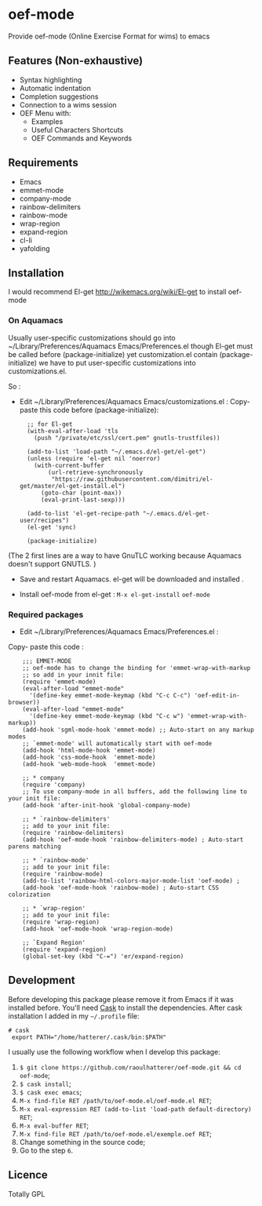 

# oef-mode
Provide oef-mode (Online Exercise Format for wims) to emacs  

## Features (Non-exhaustive)
* Syntax highlighting 
* Automatic indentation
* Completion suggestions
* Connection to a wims session
* OEF Menu with:
    - Examples
    - Useful Characters Shortcuts
    - OEF Commands and Keywords
 
## Requirements
- Emacs
- emmet-mode
- company-mode
- rainbow-delimiters
- rainbow-mode
- wrap-region
- expand-region
- cl-li
- yafolding

## Installation
I would recommend El-get http://wikemacs.org/wiki/El-get to install oef-mode


### On Aquamacs

Usually user-specific customizations should go into ~/Library/Preferences/Aquamacs Emacs/Preferences.el
though El-get must be called before (package-initialize) yet customization.el contain (package-initialize)
we have to put user-specific customizations into customizations.el.

So :

- Edit  ~/Library/Preferences/Aquamacs Emacs/customizations.el  : 
Copy- paste this code before (package-initialize):

        ;; for El-get
        (with-eval-after-load 'tls
          (push "/private/etc/ssl/cert.pem" gnutls-trustfiles))
        
        (add-to-list 'load-path "~/.emacs.d/el-get/el-get")
        (unless (require 'el-get nil 'noerror)
          (with-current-buffer
              (url-retrieve-synchronously
               "https://raw.githubusercontent.com/dimitri/el-get/master/el-get-install.el")
            (goto-char (point-max))
            (eval-print-last-sexp)))
        
        (add-to-list 'el-get-recipe-path "~/.emacs.d/el-get-user/recipes")
        (el-get 'sync)
        
        (package-initialize)

(The 2 first lines are a way to have GnuTLC working because Aquamacs doesn't support GNUTLS. )

- Save and restart Aquamacs. el-get will be downloaded and installed .

- Install oef-mode from el-get : `M-x el-get-install` `oef-mode`


### Required packages

- Edit  ~/Library/Preferences/Aquamacs Emacs/Preferences.el  : 

Copy- paste this code :


        ;;; EMMET-MODE
        ;; oef-mode has to change the binding for 'emmet-wrap-with-markup
        ;; so add in your innit file:
        (require 'emmet-mode)
        (eval-after-load "emmet-mode"
          '(define-key emmet-mode-keymap (kbd "C-c C-c") 'oef-edit-in-browser))
        (eval-after-load "emmet-mode"
          '(define-key emmet-mode-keymap (kbd "C-c w") 'emmet-wrap-with-markup))
        (add-hook 'sgml-mode-hook 'emmet-mode) ;; Auto-start on any markup modes
        ;; `emmet-mode' will automatically start with oef-mode
        (add-hook 'html-mode-hook 'emmet-mode)
        (add-hook 'css-mode-hook  'emmet-mode)
        (add-hook 'web-mode-hook  'emmet-mode)

        ;; * company
        (require 'company)
        ;; To use company-mode in all buffers, add the following line to your init file:
        (add-hook 'after-init-hook 'global-company-mode)

        ;; * `rainbow-delimiters'
        ;; add to your init file:
        (require 'rainbow-delimiters)
        (add-hook 'oef-mode-hook 'rainbow-delimiters-mode) ; Auto-start parens matching

        ;; * `rainbow-mode'
        ;; add to your init file:
        (require 'rainbow-mode)
        (add-to-list 'rainbow-html-colors-major-mode-list 'oef-mode) ; 
        (add-hook 'oef-mode-hook 'rainbow-mode) ; Auto-start CSS colorization

        ;; * `wrap-region'
        ;; add to your init file:
        (require 'wrap-region)
        (add-hook 'oef-mode-hook 'wrap-region-mode)

        ;; `Expand Region'
        (require 'expand-region)
        (global-set-key (kbd "C-=") 'er/expand-region)


## Development

Before developing this package please remove it from Emacs if it was
installed before. You'll need [Cask][cask] to install the dependencies.
After cask installation I added in my `~/.profile` file:
```
# cask
 export PATH="/home/hatterer/.cask/bin:$PATH"
```

I usually use the following workflow when I develop this package:

1. `$ git clone https://github.com/raoulhatterer/oef-mode.git && cd oef-mode`;
2. `$ cask install`;
3. `$ cask exec emacs`;
4. `M-x find-file RET /path/to/oef-mode.el/oef-mode.el RET`;
5. `M-x eval-expression RET (add-to-list 'load-path default-directory) RET`;
6. `M-x eval-buffer RET`;
7. `M-x find-file RET /path/to/oef-mode.el/exemple.oef RET`;
8. Change something in the source code;
9. Go to the step `6`.

## Licence


Totally GPL




[cask]: http://cask.readthedocs.org/en/latest/
